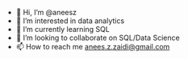 - 👋 Hi, I’m @aneesz
- 👀 I’m interested in data analytics
- 🌱 I’m currently learning SQL
- 💞️ I’m looking to collaborate on SQL/Data Science
- 📫 How to reach me anees.z.zaidi@gmail.com

<!---
aneesz/aneesz is a ✨ special ✨ repository because its `README.md` (this file) appears on your GitHub profile.
You can click the Preview link to take a look at your changes.
--->
